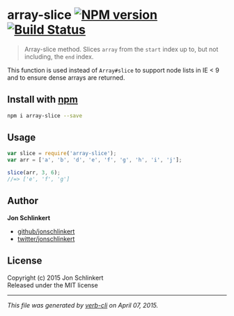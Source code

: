 # array-slice [![NPM version](https://badge.fury.io/js/array-slice.svg)](http://badge.fury.io/js/array-slice)  [![Build Status](https://travis-ci.org/jonschlinkert/array-slice.svg)](https://travis-ci.org/jonschlinkert/array-slice) 

> Array-slice method. Slices `array` from the `start` index up to, but not including, the `end` index.

This function is used instead of `Array#slice` to support node lists in IE < 9 and to ensure dense arrays are returned.

## Install with [npm](npmjs.org)

```bash
npm i array-slice --save
```

## Usage

```js
var slice = require('array-slice');
var arr = ['a', 'b', 'd', 'e', 'f', 'g', 'h', 'i', 'j'];

slice(arr, 3, 6);
//=> ['e', 'f', 'g']
```

## Author

**Jon Schlinkert**
 
+ [github/jonschlinkert](https://github.com/jonschlinkert)
+ [twitter/jonschlinkert](http://twitter.com/jonschlinkert) 

## License
Copyright (c) 2015 Jon Schlinkert  
Released under the MIT license

***

_This file was generated by [verb-cli](https://github.com/assemble/verb-cli) on April 07, 2015._